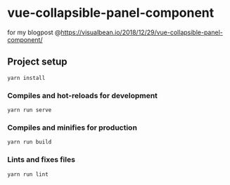 # vue-collapsible-panel-component

for my blogpost @https://visualbean.io/2018/12/29/vue-collapsible-panel-component/

## Project setup
```
yarn install
```

### Compiles and hot-reloads for development
```
yarn run serve
```

### Compiles and minifies for production
```
yarn run build
```

### Lints and fixes files
```
yarn run lint
```
